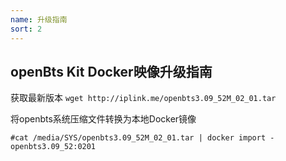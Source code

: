 ```yaml
---
name: 升级指南
sort: 2
---
```

## openBts Kit Docker映像升级指南
获取最新版本 `wget http://iplink.me/openbts3.09_52M_02_01.tar`


将openbts系统压缩文件转换为本地Docker镜像
```
#cat /media/SYS/openbts3.09_52M_02_01.tar | docker import - openbts3.09_52:0201
```
